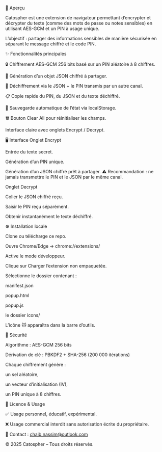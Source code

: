 📌 Aperçu

Catospher est une extension de navigateur  permettant d’encrypter et décrypter du texte (comme des mots de passe ou notes sensibles) en utilisant AES-GCM et un PIN à usage unique.

L’objectif : partager des informations sensibles de manière sécurisée en séparant le message chiffré et le code PIN.

✨ Fonctionnalités principales

🔒 Chiffrement AES-GCM 256 bits basé sur un PIN aléatoire à 8 chiffres.

📑 Génération d’un objet JSON chiffré à partager.

🔑 Déchiffrement via le JSON + le PIN transmis par un autre canal.

📋 Copie rapide du PIN, du JSON et du texte déchiffré.

💾 Sauvegarde automatique de l’état via localStorage.

🗑️ Bouton Clear All pour réinitialiser les champs.

Interface claire avec onglets Encrypt / Decrypt.

🖥️ Interface
Onglet Encrypt

Entrée du texte secret.

Génération d’un PIN unique.

Génération d’un JSON chiffré prêt à partager.
⚠️ Recommandation : ne jamais transmettre le PIN et le JSON par le même canal.

Onglet Decrypt

Coller le JSON chiffré reçu.

Saisir le PIN reçu séparément.

Obtenir instantanément le texte déchiffré.

⚙️ Installation locale

Clone ou télécharge ce repo.

Ouvre Chrome/Edge → chrome://extensions/

Active le mode développeur.

Clique sur Charger l’extension non empaquetée.

Sélectionne le dossier contenant :

manifest.json

popup.html

popup.js

le dossier icons/

L’icône 🐱 apparaîtra dans la barre d’outils.

🔐 Sécurité

Algorithme : AES-GCM 256 bits

Dérivation de clé : PBKDF2 + SHA-256 (200 000 itérations)

Chaque chiffrement génère :

un sel aléatoire,

un vecteur d’initialisation (IV),

un PIN unique à 8 chiffres.

📄 Licence & Usage

✅ Usage personnel, éducatif, expérimental.

❌ Usage commercial interdit sans autorisation écrite du propriétaire.

📧 Contact : chaib.nassim@outlook.com

© 2025 Catospher – Tous droits réservés.
